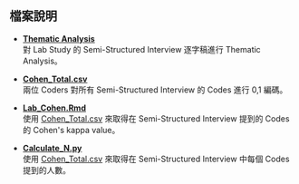 ## 檔案說明
- **[Thematic Analysis](./Thematic%20Analysis)**  
對 Lab Study 的 Semi-Structured Interview 逐字稿進行 Thematic Analysis。

- **[Cohen_Total.csv](./Cohen_Total.csv)**  
兩位 Coders 對所有 Semi-Structured Interview 的 Codes 進行 0,1 編碼。

- **[Lab_Cohen.Rmd](./Lab_Cohen.Rmd)**  
使用 [Cohen_Total.csv](./Cohen_Total.csv) 來取得在 Semi-Structured Interview 提到的 Codes 的 Cohen's kappa value。

- **[Calculate_N.py](./Calculate_N.py)**  
使用 [Cohen_Total.csv](./Cohen_Total.csv) 來取得在 Semi-Structured Interview 中每個 Codes 提到的人數。


